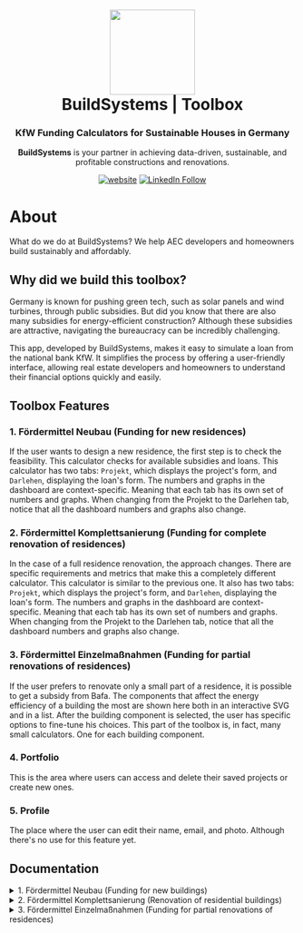 <h1 align="center">
  <img src="https://github.com/build-systems/toolbox/blob/main/src/assets/black-logo_round.png" width="150px"/><br/>
  BuildSystems | Toolbox
</h1>
<h3 align="center">
    KfW Funding Calculators for Sustainable Houses in Germany
</h3>
<p align="center"><b>BuildSystems</b> is your partner in achieving data-driven, sustainable, and profitable constructions and renovations.<br/>

<p align="center"><a href="https://app.buildsystems.de/"><img src="https://img.shields.io/badge/https://-app.buildsystems.de-white" alt="website"></a> <a href="https://www.linkedin.com/company/build-systems-de"><img src="https://img.shields.io/badge/Follow-BuildSystems-blue?logo=linkedin" alt="LinkedIn Follow"></a>
<p align="center">

# About

What do we do at BuildSystems? We help AEC developers and homeowners build sustainably and affordably.

## Why did we build this toolbox?
Germany is known for pushing green tech, such as solar panels and wind turbines, through public subsidies. But did you know that there are also many subsidies for energy-efficient construction? Although these subsidies are attractive, navigating the bureaucracy can be incredibly challenging.

This app, developed by BuildSystems, makes it easy to simulate a loan from the national bank KfW. It simplifies the process by offering a user-friendly interface, allowing real estate developers and homeowners to understand their financial options quickly and easily.

## Toolbox Features
### 1. Fördermittel Neubau (Funding for new residences)
If the user wants to design a new residence, the first step is to check the feasibility. This calculator checks for available subsidies and loans.
This calculator has two tabs: `Projekt`, which displays the project's form, and `Darlehen`, displaying the loan's form. The numbers and graphs in the dashboard are context-specific. Meaning that each tab has its own set of numbers and graphs. When changing from the Projekt to the Darlehen tab, notice that all the dashboard numbers and graphs also change.
### 2. Fördermittel Komplettsanierung (Funding for complete renovation of residences)
In the case of a full residence renovation, the approach changes. There are specific requirements and metrics that make this a completely different calculator. 
This calculator is similar to the previous one. It also has two tabs: `Projekt`, which displays the project's form, and `Darlehen`, displaying the loan's form. The numbers and graphs in the dashboard are context-specific. Meaning that each tab has its own set of numbers and graphs. When changing from the Projekt to the Darlehen tab, notice that all the dashboard numbers and graphs also change.
### 3. Fördermittel Einzelmaßnahmen (Funding for partial renovations of residences)
If the user prefers to renovate only a small part of a residence, it is possible to get a subsidy from Bafa. The components that affect the energy efficiency of a building the most are shown here both in an interactive SVG and in a list. After the building component is selected, the user has specific options to fine-tune his choices. This part of the toolbox is, in fact, many small calculators. One for each building component.
### 4. Portfolio
This is the area where users can access and delete their saved projects or create new ones.
### 5. Profile
The place where the user can edit their name, email, and photo. Although there's no use for this feature yet.

## Documentation
<details>
  <summary>1. Fördermittel Neubau (Funding for new buildings)</summary>
  
  ### 1.1 Projekt
  This tab has all the project-specific variables, for example, `Wohnfläche [m²]` (construction area). With these values, it is possible to estimate the price of a new building using publicly available data at [Arge e.V.](https://arge-ev.de/arge-ev/publikationen/studien/). If the user already has a defined construction price, it is possible to toggle the `Eigene Kostenberechnung` and input this value in the new field that will appear.
  #### 1.1.1 Wohnfläche [m²]
  Living space of your property according to the [Living Space Ordinance - WoFlV](https://www.gesetze-im-internet.de/woflv/).
  #### 1.1.2  Anzahl Wohnungen
  This is where you determine how many residential units are on your property. An apartment or residential unit has its own entrance, a kitchen or kitchenette, a bathroom, and a toilet. The apartment must be suitable and intended for permanent residential use. A granny flat counts as a separate apartment if it is completed.
  #### 1.1.3 Stufe Energieeffizienzhaus
  The [Effizienz­haus](https://www.kfw.de/inlandsfoerderung/Privatpersonen/Neubau/Das-Effizienzhaus/) is a technical standard that the KfW uses in its funding products and is anchored in the Federal Funding for Efficient Buildings (BEG). The numerical value 40 indicates that the efficiency house only requires 40% primary energy compared to a reference building (according to the Building Energy Act GEG).
The standard of an efficient house always results from the combination of various structural and technical measures, especially in the areas of heating, ventilation, and insulation.
  #### 1.1.4 Konstruktion
  Enter here whether your property is to be built using timber construction or conventional construction without the use of renewable raw materials. This aspect is crucial, as the requirements of the "Sustainable Building Quality Seal" in the area of ​​greenhouse gas emissions are usually not met when planning using conventional construction. Compliance with these requirements must be demonstrated in a life cycle assessment and is crucial for qualifying for KfW funding.
The costs of timber buildings are estimated to be around 5% higher than those of conventional buildings [TAB short study No. 3 “Urban timber construction”; S. Kind, C. Bogenstahl, T. Jetzke, S. Richter; June 2022; Office for Technology Assessment at the German Bundestag].
  #### 1.1.5 Zertifizierung klimafreundlicher Neubau
  Certification as a climate-friendly new building is essential for your new building to qualify for funding from KfW. A building is considered climate-friendly if it consumes little energy and is therefore classified as an Efficiency House 40, emits few greenhouse gases, and therefore meets the greenhouse gas emission requirements of the [Sustainable Building Plus quality seal](https://www.qng.info/qng/qng-anforderungen/), and is not heated with oil, gas, or biomass.
The maximum loan amount increases from 100,000 euros to 150,000 euros per residential unit if the “Sustainable Building Plus or Premium quality seal” is additionally confirmed by a sustainability certificate such as that of the DGNB.
  #### 1.1.6 Eigene Kostenberechnung
  If the user already has the cost of a new construction, he can input it here. This will overwrite the native estimation.
  #### 1.1.7 Kellergeschoss
  Whether the building will have a basement or not.
  #### 1.1.8: Stellplätze
  The kind of parking spaces that are planned for the building.
  #### 1.1.9: Aufzugsanlage
  Whether the building will have an elevator or not.
  #### 1.1.10: Barrierefreies Gebäude
  Descriptions such as "reduced barriers" or "suitable for seniors" are vague terms that are not assigned any binding criteria. For residential buildings, the aspect of housing suitable for the elderly is considered in KfW funding.
The categories "barrier-free" and "barrier-free (R)" refers to the [DIN standard (18040-2): Apartments](https://www.aktion-barrierefreies-bad.de/glossar/din-18040-2/) and are defined according to this. The aim of this standard is to make buildings accessible so that they can be accessed and used by people with disabilities in the usual way, without particular difficulty and basically without outside help.
Barrier-free refers to the minimum requirements, while the "R" label indicates the additional requirements for wheelchair users that go beyond the minimum standard.
  #### 1.1.11: Dachbegrünung
  Extensive greening of the entire roof area.
  #### 1.1.12: Anspruchsvolle Baustellenlogistik
  Demanding construction site logistics primarily refer to the requirements of inner-city construction. Due to limited space and difficult traffic conditions, which bring with them logistical and infrastructural challenges, construction site management is considered to be complex and costly.
  #### 1.1.13: Aufwand Außenanlagen
  Expenses for outdoor facilities.
  #### 1.1.14: Grundstücksbezogene Kosten [€/m²]
  Costs of KG 100, which result from the acquisition of the land to be built on. These include the additional costs associated with the acquisition and ownership of the land, as well as the costs for the removal of rights and encumbrances. The land costs for new housing construction projects in German cities already account for an average of 20% of the total investment costs. There is currently no end in sight to this trend. (Arge e.V.). In addition, costs of KG 200 represent the preparatory measures so that all planned construction measures can be carried out on the land. The tool adds these costs to the investment costs.
  #### 1.1.15: Baunebenkosten [%]
  These are cost groups 700. These are services that are required for the construction project in addition to the construction services and supplies (e.g. services provided by the client, preparation of the object planning, object and specialist planning services, artistic services, and general ancillary construction costs). The tool adds these costs to the investment costs.


  ### 1.2 Darlehen
  This tab has all the loan-specific variables. What happens in construction is that even with subsidies from the government, the real estate developer still relies on bank loans to move forward with the construction because it is not common for them to afford the construction from their own pocket. The national bank KfW not only offers subsidies but also lends a certain amount of money for a lower fee compared to normal banks. After the subsidies and the loan from KfW, it is usually still necessary to cover the rest of the investment with the loan of a normal bank.
  #### 1.2.1 Zinssatz Hausbank (Sollzins)
  Here, you determine the interest rate that you receive from your bank or another financier and the KfW conditions at which you would like to compare. All interest rates are given as nominal interest rates.
  #### 1.2.2 Kreditlaufzeit [a]
  The loan term indicates how many months or years it takes until a loan is fully repaid.
  #### 1.2.3 KfW-Darlehen
  Here, you can decide how you want to repay your loan. With an annuity loan, you only pay interest in the first few years (repayment-free start-up period) - after that, you pay equal monthly annuities. These represent the repayment amount, which is made up of interest and repayment. With a bullet loan, you only pay the interest over the entire term and then repay the entire loan amount in one sum at the end. A bullet loan is only possible with a term of up to 10 years.
  #### 1.2.4 Bank-Darlehen
  Here, you can decide how you want to repay your loan. With an annuity loan, you only pay interest in the first few years (repayment-free start-up period) - after that, you pay equal monthly annuities. These represent the repayment amount, which is made up of interest and repayment. With a bullet loan, you only pay interest over the entire term and then repay the entire loan amount in one sum at the end.
</details>

<details>
  <summary>2. Fördermittel Komplettsanierung (Renovation of residential buildings)</summary>
  
  ### 2.1 Projekt
  #### 2.1.1 Projekt typ
  Either a house or an apartment
  #### 2.1.2 Wohnfläche [m²]
  Living space of your property according to the [Living Space Ordinance - WoFlV](https://www.gesetze-im-internet.de/woflv/).
  #### 2.1.3 Umfänglichkeit bisher durchgeführter Modernisierung
  This category describes the current modernization status of the building at the time before the implementation of measures to be funded by KfW. The focus is on the extent of the energy modernizations on key components of the building envelope and the system technology in connection with its execution quality, such as scope, materials, components, type of execution, energy standard, etc.
  
  A building is described as not/slightly modernized if no energy modernizations have been carried out since it was built or only on individual components of the building envelope and/or parts of the system technology. Largely modernized means that energy modernizations have been carried out on some/several components of the building envelope and system technology, while the state of comprehensively modernized requires a holistic energy modernization. The category of Largely Modernized is assessed with increased cost indicators, as additional demolition work or additional expenditure may be required.
  #### 2.1.4 Worst Performing Building
  If your property meets this requirement and reaches efficiency house level 40, 55, or 70, you will receive a 10% extra subsidy. A "Worst Performing Building" is a building that is among the worst 25% of buildings in Germany in terms of its energy renovation status. We define a residential building as a Worst Performing Building if the building falls into class H according to the energy certificate. A property also counts as a Worst Performing Building if the building was built in 1957 or earlier and at least 75% of the external wall area has not been renovated to improve energy efficiency.
  
  🔍 Good to know: You can also combine the WPB bonus with the Renewable Energy Class (EE Class), the Sustainability Class (NH Class), and the Bonus for Serial Renovation.
  
  ⚠️ Please note: If you combine the Worst Performing Building bonus with the Serial Renovation bonus, the two bonuses will be limited to a total of 20% funding.
  #### 2.1.5 Eigene Kostenberechnung
  If the user already has the cost of a new construction, he can input it here. This will overwrite the native estimation.
  #### 2.1.6 Stufe Energieeffizienzhaus
  The [Effizienz­haus](https://www.kfw.de/inlandsfoerderung/Privatpersonen/Bestehende-Immobilie/Energieeffizient-sanieren/Das-Effizienzhaus/) is a technical standard that the KfW uses in its funding products and which is anchored in the Federal Funding for Efficient Buildings (BEG). The numerical values ​​40, 55, 70, and 85 indicate how much primary energy an energy-efficient building requires in comparison to a reference building (according to the Building Energy Act). The following applies: the lower the number, the higher the energy efficiency.
  
  The standard of an efficient house always results from the combination of various structural and technical measures, especially in the areas of the building envelope and building services.
  #### 2.1.7 Förderbonus
  Mit der Erneuerbare-Energien-Klasse steigt der maximale Kredit­betrag von 120.000 Euro auf 150.000 Euro je Wohn­einheit und Sie erhalten 5% mehr Tilgungszuschuss. Diese können Sie in Anspruch nehmen, wenn Sie im Zuge der Sanierung zum Effizienz­haus eine neue Heizungs­anlage auf Basis erneuer­barer Energien einbauen und damit mindestens 65% des Energie­bedarfs des Gebäudes gedeckt wird. Die höhere Förderung erhalten Sie auch, wenn mindestens 65% des Energie­bedarfs des Hauses zum Teil oder ganz durch unvermeidbare Abwärme erbracht werden.
  
  
  Nachhaltigkeitsklasse
  Mit der Nachhaltigkeitsklasse steigt der maximale Kredit­betrag von 120.000 Euro auf 150.000 Euro je Wohn­einheit und Sie erhalten 5% mehr Tilgungszuschuss. Diese können Sie in Anspruch nehmen, wenn Ihr Wohn­gebäude Gebäude die Anforderungen des staatlichen "Qualitäts­siegels Nachhaltiges Gebäude" erfüllt. Sie können die EE- und NH-Klasse nicht miteinander kombinieren.
  
  
  🔍 Gut zu wissen: Den WPB-Bonus können Sie zusätzlich mit der Erneuerbare-Energien-Klasse (EE-Klasse), der Nachhaltig­keits-Klasse (NH-Klasse) und dem Bonus für die Serielle Sanierung kombinieren.
  #### 2.1.8 Serielle Sanierung
  Wenn Sie mit einer Seriellen Sanierung die Effizienzhaus-Stufe 40 oder 55 erreichen, erhalten Sie 15% Extra-Tilgungszuschuss. Für eine Serielle Sanierung werden vorgefertigte Bauele­mente für Fassa­de und gegebenen­falls Dach verwendet.
  
  
  🔍 Gut zu wissen: Den WPB-Bonus können Sie zusätzlich mit der Erneuerbare-Energien-Klasse (EE-Klasse), der Nachhaltig­keits-Klasse (NH-Klasse) und dem Bonus für die Serielle Sanierung kombinieren.
  
  
  ⚠️ Bitte beachten Sie: Sollten Sie den Bonus für das Worst Performing Building mit dem Bonus für die Serielle Sanierung kombinieren, dann werden die beiden Boni in Summe auf eine Förderung von 20% begrenzt.
  
  ### 2.2 Darlehen
  #### 2.2.1 Zinssatz Hausbank (Sollzins) [%]
  Here, you determine the interest rate that you receive from your bank or another financier and the KfW conditions at which you would like to compare. All interest rates are given as nominal interest rates.
  #### 2.2.2 Kreditlaufzeit [a]
  The loan term indicates how many years it takes until a loan is fully repaid.
  #### 2.2.3 KfW-Darlehen
  Here, you can decide how you want to repay your loan. With an annuity loan, you only pay interest in the first few years (repayment-free start-up period) - after that, you pay equal monthly annuities. These represent the repayment amount, which is made up of interest and repayment. With a bullet loan, you only pay the interest over the entire term and then repay the entire loan amount in one sum at the end. A bullet loan is only possible with a term of up to 10 years.
  #### 2.2.4 Bank-Darlehen
  Here, you can decide how you want to repay your loan. With an annuity loan, you only pay interest in the first few years (repayment-free start-up period) - after that, you pay equal monthly annuities. These represent the repayment amount, which is made up of interest and repayment. With a bullet loan, you only pay interest over the entire term and then repay the entire loan amount in one sum at the end.
</details>

<details>
  <summary>3. Fördermittel Einzelmaßnahmen (Funding for partial renovations of residences)</summary>

  ### 3.1 Projekt
  #### 3.1.1 Haus typ
  #### 3.1.2 Keller
  #### 3.1.3 Baupreisindex aktuell
  [DESTATIS Zahlen Fakten](https://www.destatis.de/DE/ZahlenFakten/Indikatoren/Konjunkturindikatoren/Preise/bpr110.html)
  #### 3.1.4 Ortsfaktor
  [Sirados Ortsfaktoren](https://www.sirados.de/sirados-ortsfaktoren-gratis-download)
  #### 3.1.5 Bauteil
</details>

